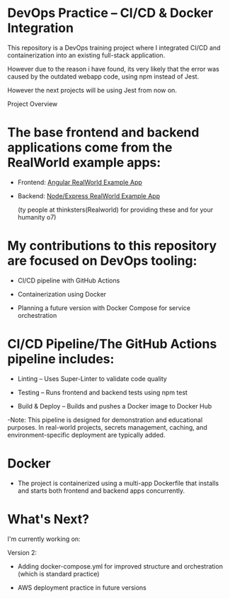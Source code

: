 # DevOps Practice – CI/CD & Docker Integration

This repository is a DevOps training project where I integrated CI/CD and containerization into an existing full-stack application.

However due to the reason i have found, its very likely that the error was caused by the outdated webapp code, using npm instead of Jest.

However the next projects will be using Jest from now on.

Project Overview

# The base frontend and backend applications come from the RealWorld example apps:

+ Frontend: [Angular RealWorld Example App](https://github.com/gothinkster/angular-realworld-example-app)

+ Backend: [Node/Express RealWorld Example App](https://github.com/gothinkster/angular-realworld-example-app) 
  
  (ty people at thinksters(Realworld) for providing these and for your humanity o7)
        
# My contributions to this repository are focused on DevOps tooling:

+  CI/CD pipeline with GitHub Actions

+  Containerization using Docker

+  Planning a future version with Docker Compose for service orchestration

# CI/CD Pipeline/The GitHub Actions pipeline includes:

+  Linting – Uses Super-Linter to validate code quality

+  Testing – Runs frontend and backend tests using npm test

+  Build & Deploy – Builds and pushes a Docker image to Docker Hub

  -Note: This pipeline is designed for demonstration and educational purposes. In real-world projects, secrets management, caching, and environment-specific deployment are typically added.

# Docker

+  The project is containerized using a multi-app Dockerfile that installs and starts both frontend and backend apps concurrently.

# What's Next?

I'm currently working on:

  Version 2:
    
 + Adding docker-compose.yml for improved structure and orchestration (which is standard practice)
   
 + AWS deployment practice in future versions
